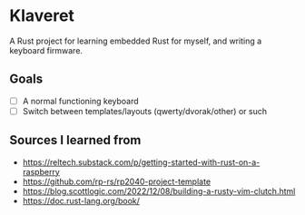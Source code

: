 # Klaveret

A Rust project for learning embedded Rust for myself, and writing a keyboard firmware.

## Goals

- [ ] A normal functioning keyboard
- [ ] Switch between templates/layouts (qwerty/dvorak/other) or such

## Sources I learned from

* <https://reltech.substack.com/p/getting-started-with-rust-on-a-raspberry>
* <https://github.com/rp-rs/rp2040-project-template>
* <https://blog.scottlogic.com/2022/12/08/building-a-rusty-vim-clutch.html>
* <https://doc.rust-lang.org/book/>
